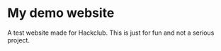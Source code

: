 # My demo website
A test website made for Hackclub.
This is just for fun and not a serious project.
